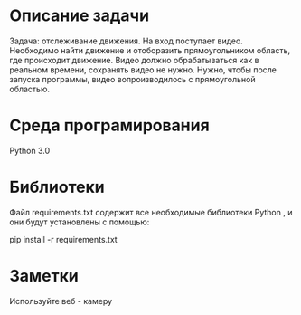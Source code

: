 # Описание задачи
 Задача: отслеживание движения. На вход поступает видео. Необходимо найти движение и отоборазить прямоугольником область, где происходит движение. Видео должно обрабатываться как в реальном времени, сохранять видео не нужно. Нужно, чтобы после запуска программы, видео вопроизводилось с прямоугольной областью.
 
# Среда програмирования 
 
 Python 3.0

# Библиотеки 
Файл  requirements.txt содержит все необходимые библиотеки Python ,  и они будут установлены с помощью:

pip install -r requirements.txt

# Заметки
Используйте веб - камеру 
